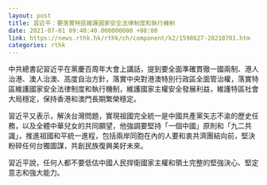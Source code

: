 ```yaml
---
layout: post
title: 習近平：要落實特區維護國家安全法律制度和執行機制
date: 2021-07-01 09:40:40.000000000 +08:00
link: https://news.rthk.hk/rthk/ch/component/k2/1598627-20210701.htm
categories: rthk
---
```


中共總書記習近平在黨慶百周年大會上講話，提到要全面準確貫徹一國兩制、港人治港、澳人治澳、高度自治方針，落實中央對港澳特別行政區全面管治權，落實特區維護國家安全法律制度和執行機制，維護國家主權安全發展利益，維護特區社會大局穩定，保持香港和澳門長期繁榮穩定。

習近平又表示，解決台灣問題，實現祖國完全統一是中國共產黨矢志不渝的歷史任務，以及全體中華兒女的共同願望，他強調要堅持「一個中國」原則和「九二共識」，推進祖國和平統一進程，包括兩岸同胞在內的人要和衷共濟團結向前，堅決粉碎任何台獨圖謀，共創民族復興美好未來。

習近平說，任何人都不要低估中國人民捍衛國家主權和領土完整的堅強決心、堅定意志和強大能力。
